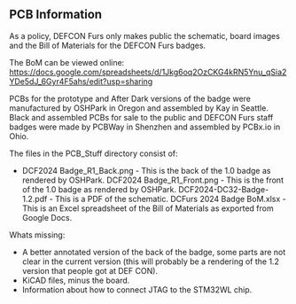 ## PCB Information

As a policy, DEFCON Furs only makes public the schematic, board images and the Bill of Materials for the DEFCON Furs badges.   

The BoM can be viewed online: https://docs.google.com/spreadsheets/d/1Jkg6oq2OzCKG4kRN5Ynu_qSia2YDe5dJ_6Gyr4F5ahs/edit?usp=sharing

PCBs for the prototype and After Dark versions of the badge were manufactured by OSHPark in Oregon and assembled by Kay in Seattle.
Black and assembled PCBs for sale to the public and DEFCON Furs staff badges were made by PCBWay in Shenzhen and assembled by PCBx.io in Ohio.

The files in the PCB_Stuff directory consist of:

- DCF2024 Badge_R1_Back.png - This is the back of the 1.0 badge as rendered by OSHPark.
DCF2024 Badge_R1_Front.png - This is the front of the 1.0 badge as rendered by OSHPark.
DCF2024-DC32-Badge-1.2.pdf - This is a PDF of the schematic.
DCFurs 2024 Badge BoM.xlsx - This is an Excel spreadsheet of the Bill of Materials as exported from Google Docs.

Whats missing:
- A better annotated version of the back of the badge, some parts are not clear in the current version (this will probably be a rendering of the 1.2 version that people got at DEF CON).
- KiCAD files, minus the board.
- Information about how to connect JTAG to the STM32WL chip.
